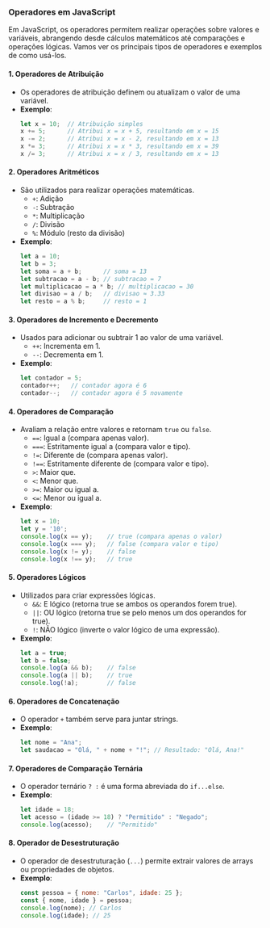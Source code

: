 ### Operadores em JavaScript

Em JavaScript, os operadores permitem realizar operações sobre valores e variáveis, abrangendo desde cálculos matemáticos até comparações e operações lógicas. Vamos ver os principais tipos de operadores e exemplos de como usá-los.

#### 1. **Operadores de Atribuição**
   - Os operadores de atribuição definem ou atualizam o valor de uma variável.
   - **Exemplo**:
     ```javascript
     let x = 10;  // Atribuição simples
     x += 5;      // Atribui x = x + 5, resultando em x = 15
     x -= 2;      // Atribui x = x - 2, resultando em x = 13
     x *= 3;      // Atribui x = x * 3, resultando em x = 39
     x /= 3;      // Atribui x = x / 3, resultando em x = 13
     ```

#### 2. **Operadores Aritméticos**
   - São utilizados para realizar operações matemáticas.
     - `+`: Adição
     - `-`: Subtração
     - `*`: Multiplicação
     - `/`: Divisão
     - `%`: Módulo (resto da divisão)
   - **Exemplo**:
     ```javascript
     let a = 10;
     let b = 3;
     let soma = a + b;      // soma = 13
     let subtracao = a - b; // subtracao = 7
     let multiplicacao = a * b; // multiplicacao = 30
     let divisao = a / b;   // divisao ≈ 3.33
     let resto = a % b;     // resto = 1
     ```

#### 3. **Operadores de Incremento e Decremento**
   - Usados para adicionar ou subtrair 1 ao valor de uma variável.
     - `++`: Incrementa em 1.
     - `--`: Decrementa em 1.
   - **Exemplo**:
     ```javascript
     let contador = 5;
     contador++;   // contador agora é 6
     contador--;   // contador agora é 5 novamente
     ```

#### 4. **Operadores de Comparação**
   - Avaliam a relação entre valores e retornam `true` ou `false`.
     - `==`: Igual a (compara apenas valor).
     - `===`: Estritamente igual a (compara valor e tipo).
     - `!=`: Diferente de (compara apenas valor).
     - `!==`: Estritamente diferente de (compara valor e tipo).
     - `>`: Maior que.
     - `<`: Menor que.
     - `>=`: Maior ou igual a.
     - `<=`: Menor ou igual a.
   - **Exemplo**:
     ```javascript
     let x = 10;
     let y = '10';
     console.log(x == y);    // true (compara apenas o valor)
     console.log(x === y);   // false (compara valor e tipo)
     console.log(x != y);    // false
     console.log(x !== y);   // true
     ```

#### 5. **Operadores Lógicos**
   - Utilizados para criar expressões lógicas.
     - `&&`: E lógico (retorna true se ambos os operandos forem true).
     - `||`: OU lógico (retorna true se pelo menos um dos operandos for true).
     - `!`: NÃO lógico (inverte o valor lógico de uma expressão).
   - **Exemplo**:
     ```javascript
     let a = true;
     let b = false;
     console.log(a && b);    // false
     console.log(a || b);    // true
     console.log(!a);        // false
     ```

#### 6. **Operadores de Concatenação**
   - O operador `+` também serve para juntar strings.
   - **Exemplo**:
     ```javascript
     let nome = "Ana";
     let saudacao = "Olá, " + nome + "!"; // Resultado: "Olá, Ana!"
     ```

#### 7. **Operadores de Comparação Ternária**
   - O operador ternário `? :` é uma forma abreviada do `if...else`.
   - **Exemplo**:
     ```javascript
     let idade = 18;
     let acesso = (idade >= 18) ? "Permitido" : "Negado";
     console.log(acesso);    // "Permitido"
     ```

#### 8. **Operador de Desestruturação**
   - O operador de desestruturação (`...`) permite extrair valores de arrays ou propriedades de objetos.
   - **Exemplo**:
     ```javascript
     const pessoa = { nome: "Carlos", idade: 25 };
     const { nome, idade } = pessoa;
     console.log(nome); // Carlos
     console.log(idade); // 25
     ```